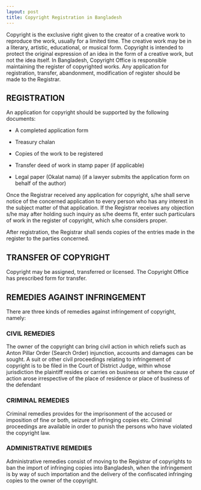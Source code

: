 ```yaml
---
layout: post
title: Copyright Registration in Bangladesh  
---
```


Copyright is the exclusive right given to the creator of a creative work to reproduce the work, usually for a limited time. The creative work may be in a literary, artistic, educational, or musical form. Copyright is intended to protect the original expression of an idea in the form of a creative work, but not the idea itself. In Bangladesh, Copyright Office is responsible maintaining the register of copyrighted works. Any application for registration, transfer, abandonment, modification of register should be made to the Registrar.

## REGISTRATION

An application for copyright should be supported by the following documents:

- A completed application form

- Treasury chalan

- Copies of the work to be registered

- Transfer deed of work in stamp paper (if applicable)

- Legal paper (Okalat nama) (if a lawyer submits the application form on behalf of the author)

Once the Registrar received any application for copyright, s/he shall serve notice of the concerned application to every person who has any interest in the subject matter of that application. If the Registrar receives any objection s/he may after holding such inquiry as s/he deems fit, enter such particulars of work in the register of copyright, which s/he considers proper.

After registration, the Registrar shall sends copies of the entries made in the register to the parties concerned.

## TRANSFER OF COPYRIGHT

Copyright may be assigned, transferred or licensed. The Copyright Office has prescribed form for transfer.

## REMEDIES AGAINST INFRINGEMENT

There are three kinds of remedies against infringement of copyright, namely:

### CIVIL REMEDIES

The owner of the copyright can bring civil action in which reliefs such as Anton Pillar Order (Search Order) injunction, accounts and damages can be sought. A suit or other civil proceedings relating to infringement of copyright is to be filed in the Court of District Judge, within whose jurisdiction the plaintiff resides or carries on business or where the cause of action arose irrespective of the place of residence or place of business of the defendant

### CRIMINAL REMEDIES

Criminal remedies provides for the imprisonment of the accused or imposition of fine or both, seizure of infringing copies etc. Criminal proceedings are available in order to punish the persons who have violated the copyright law.

### ADMINISTRATIVE REMEDIES

Administrative remedies consist of moving to the Registrar of copyrights to ban the import of infringing copies into Bangladesh, when the infringement is by way of such importation and the delivery of the confiscated infringing copies to the owner of the copyright.
